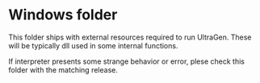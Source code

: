 # Windows folder

This folder ships with external resources required to run UltraGen. These will be typically dll used in some internal functions.

If interpreter presents some strange behavior or error, plese check this folder with the matching release.
